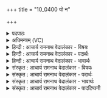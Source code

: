 +++
title = "10_0400 यो न"

+++
<details><summary>पदपाठः</summary>

यः꣢। नः꣢। इद꣡मि꣢दम्। इ꣣द꣢म्। इ꣣दम्। पुरा꣢। प्र। व꣡स्यः꣢꣯। आ꣣नि꣡नाय꣢। आ꣣। निना꣡य꣢। तम्। उ꣣। वः। स्तुषे। स꣡खा꣢꣯यः। स। खा꣣यः। इ꣡न्द्र꣢꣯म्। ऊ꣣त꣡ये꣢। ४००।
</details>

<details><summary>अधिमन्त्रम् (VC)</summary>

- इन्द्रः
- सौभरि: काण्व:
- ककुप्
- ऋषभः
- ऐन्द्रं काण्डम्
</details>

<details><summary>हिन्दी : आचार्य रामनाथ वेदालंकार - विषयः</summary>

अगले मन्त्र में परमेश्वर की दानशीलता का वर्णन है।
</details>

<details><summary>हिन्दी : आचार्य रामनाथ वेदालंकार - पदार्थः</summary>

पदार्थान्वयभाषाः -  (यः) जो इन्द्र जगदीश्वर (पुरा) पहले, सृष्टि के आदि में (इदम्-इदम्) इस सब अग्नि, सूर्य, वायु, विद्युत्, बादल, नदी, सागर, चाँदी, सोना आदि (वस्यः) अतिशय निवासक पदार्थ-समूह को (नः) हमारे-तुम्हारे लिए (आ निनाय) लाया था, (तम् उ) उसी (इन्द्रम्) जगदीश्वर की, हे (सखायः) मित्रो ! मैं (वः) तुम्हारी और अपनी (ऊतये) रक्षा के लिए (स्तुषे) स्तुति करता हूँ ॥२॥
</details>

<details><summary>हिन्दी : आचार्य रामनाथ वेदालंकार - भावार्थः</summary>

भावार्थभाषाः -  अनेक बहुमूल्य पदार्थ निःशुल्क ही सबको देनेवाले ब्रह्माण्ड के अधिपति परमेश्वर की सबको कृतज्ञतापूर्वक आराधना करनी चाहिए ॥२॥
</details>

<details><summary>संस्कृत : आचार्य रामनाथ वेदालंकार - विषयः</summary>

अथ परमेश्वरस्य दानशीलत्वं प्रतिपादयति।
</details>

<details><summary>संस्कृत : आचार्य रामनाथ वेदालंकार - पदार्थः</summary>

पदार्थान्वयभाषाः -  (यः) इन्द्रनामा जगदीश्वरः (पुरा) पूर्वं सृष्ट्यादौ (इदम्-इदम्) सर्वमेतद् अग्निसूर्यवायुविद्युत्पर्जन्यसरित्सागररजतहिरण्यादिकम् (वस्यः) वसीयः निवासकतरं वस्तुजातम्। वसु प्रातिपदिकाद् अतिशायने ईयसुनि छान्दस ईकारलोपः। (नः) अस्मभ्यं युष्मभ्यं च (प्र आनिनाय) प्रकर्षेण आनीतवान्। अत्र यद्वृत्तत्वान्निघाताभावः। (तम् उ) तमेव (इन्द्रम्) जगदीश्वरम्, हे (सखायः) सुहृदः ! अहम् (वः) युष्माकम् अस्माकं च (ऊतये) रक्षायै (स्तुषे) स्तौमि। ष्टुञ् धातोर्लेटि उत्तमैकवचने रूपमिदम् ॥२॥
</details>

<details><summary>संस्कृत : आचार्य रामनाथ वेदालंकार - भावार्थः</summary>

भावार्थभाषाः -  अनेकेषां महार्घाणां पदार्थानां निःशुल्कमेव सर्वेभ्यः प्रदाता ब्रह्माण्डाधिपः परमेश्वरः सर्वैः कृतज्ञतयाऽऽराधनीयः ॥२॥
</details>

<details><summary>संस्कृत : आचार्य रामनाथ वेदालंकार - पादटिप्पनी</summary>

टिप्पणी:   १. ऋ० ८।२१।९ ‘व स्तुषे’ इत्यत्र ‘वः स्तुषे’ इति पाठः। अथ० २०।१४।३; ६२।३
</details>